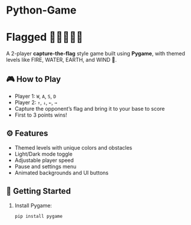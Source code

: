 # Python-Game
# Flagged 🏁🔥💧🌱💨

A 2-player **capture-the-flag** style game built using **Pygame**, with themed levels like FIRE, WATER, EARTH, and WIND 🌟.

## 🎮 How to Play
- Player 1: `W`, `A`, `S`, `D`
- Player 2: `↑`, `↓`, `←`, `→`
- Capture the opponent’s flag and bring it to your base to score
- First to 3 points wins!

## ⚙️ Features
- Themed levels with unique colors and obstacles
- Light/Dark mode toggle
- Adjustable player speed
- Pause and settings menu
- Animated backgrounds and UI buttons

## 🚀 Getting Started
1. Install Pygame:
   ```bash
   pip install pygame
